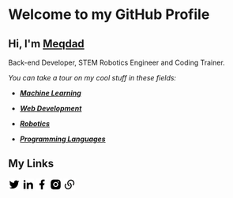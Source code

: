 # Welcome to my GitHub Profile
## Hi, I'm [Meqdad](https://meqdad.me/)

Back-end Developer, STEM Robotics Engineer and Coding Trainer.

_You can take a tour on my cool stuff in these fields:_

- ***[Machine Learning](https://github.com/MeqdadDarweesh/Machine-Learning)***

- ***[Web Development](https://github.com/MeqdadDarweesh/Web-Development)***

- ***[Robotics](https://github.com/MeqdadDarweesh/Robotics)***

- ***[Programming Languages](https://github.com/MeqdadDarweesh/Programming-Languages)***



## My Links


[![Twitter Logo](/logos/twitter.png)](https://twitter.com/MeqdadDev)
[![LinkedIn Logo](/logos/linkedin.png)](https://www.linkedin.com/in/meqdad-darweesh/)
[![Facebook Logo](/logos/facebook.png)](https://www.facebook.com/MeqdadDev)
[![Instagram Logo](/logos/instagram.png)](https://www.instagram.com/Meqdad.Dev)
[![Portfolio Logo](/logos/links.png)](https://meqdad.me/)
